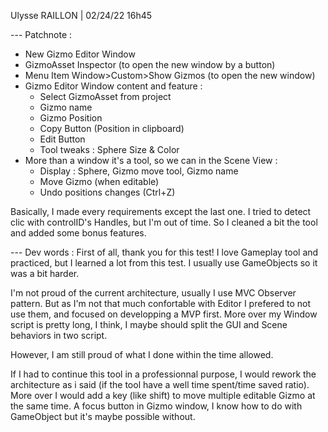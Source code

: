 Ulysse RAILLON | 02/24/22 16h45

--- Patchnote :
- New Gizmo Editor Window
- GizmoAsset Inspector (to open the new window by a button)
- Menu Item Window>Custom>Show Gizmos (to open the new window)
- Gizmo Editor Window content and feature :
	- Select GizmoAsset from project
	- Gizmo name
	- Gizmo Position
	- Copy Button (Position in clipboard)
	- Edit Button
	- Tool tweaks : Sphere Size & Color
- More than a window it's a tool, so we can in the Scene View :
	- Display : Sphere, Gizmo move tool, Gizmo name
	- Move Gizmo (when editable)
	- Undo positions changes (Ctrl+Z)

Basically, I made every requirements except the last one.
I tried to detect clic with controlID's Handles, but I'm out of time.
So I cleaned a bit the tool and added some bonus features.


--- Dev words :
First of all, thank you for this test!
I love Gameplay tool and practiced, but I learned a lot from this test.
I usually use GameObjects so it was a bit harder.

I'm not proud of the current architecture, usually I use MVC Observer pattern.
But as I'm not that much confortable with Editor I prefered to not use them,
and focused on developping a MVP first.
More over my Window script is pretty long, I think, I maybe should split the GUI and Scene behaviors in two script.

However, I am still proud of what I done within the time allowed.

If I had to continue this tool in a professionnal purpose, I would rework the architecture as i said
(if the tool have a well time spent/time saved ratio).
More over I would add a key (like shift) to move multiple editable Gizmo at the same time.
A focus button in Gizmo window, I know how to do with GameObject but it's maybe possible without.